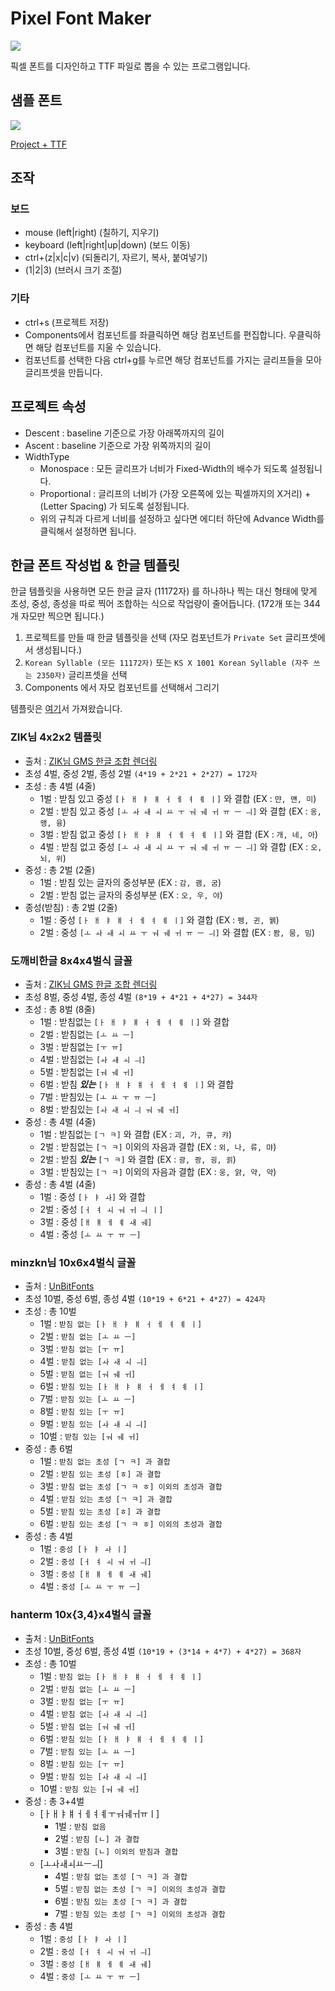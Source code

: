 # Pixel Font Maker
![](.github/screenshot.PNG)

픽셀 폰트를 디자인하고 TTF 파일로 뽑을 수 있는 프로그램입니다.

## 샘플 폰트
![](.github/sample.png)

[Project + TTF](https://blog.naver.com/exqt_/222480693731)

## 조작
### 보드
- mouse (left|right) (칠하기, 지우기)
- keyboard (left|right|up|down) (보드 이동)
- ctrl+(z|x|c|v) (되돌리기, 자르기, 복사, 붙여넣기)
- (1|2|3) (브러시 크기 조절)
### 기타
- ctrl+s (프로젝트 저장)
- Components에서 컴포넌트를 좌클릭하면 해당 컴포넌트를 편집합니다. 우클릭하면 해당 컴포넌트를 지울 수 있습니다.
- 컴포넌트를 선택한 다음 ctrl+g를 누르면 해당 컴포넌트를 가지는 글리프들을 모아 글리프셋을 만듭니다.

## 프로젝트 속성
- Descent : baseline 기준으로 가장 아래쪽까지의 길이
- Ascent : baseline 기준으로 가장 위쪽까지의 길이
- WidthType
  - Monospace : 모든 글리프가 너비가 Fixed-Width의 배수가 되도록 설정됩니다.
  - Proportional : 글리프의 너비가 (가장 오른쪽에 있는 픽셀까지의 X거리) + (Letter Spacing) 가 되도록 설정됩니다.
  - 위의 규칙과 다르게 너비를 설정하고 싶다면 에디터 하단에 Advance Width를 클릭해서 설정하면 됩니다.

## 한글 폰트 작성법 & 한글 템플릿
한글 템플릿을 사용하면 모든 한글 글자 (11172자) 를 하나하나 찍는 대신 형태에 맞게 초성, 중성, 종성을 따로 찍어 조합하는 식으로 작업량이 줄어듭니다. (172개 또는 344개 자모만 찍으면 됩니다.)

1. 프로젝트를 만들 때 한글 템플릿을 선택 (자모 컴포넌트가 `Private Set` 글리프셋에서 생성됩니다.)
2. `Korean Syllable (모든 11172자)` 또는 `KS X 1001 Korean Syllable (자주 쓰는 2350자)` 글리프셋을 선택
3. Components 에서 자모 컴포넌트를 선택해서 그리기

템플릿은 [여기](https://github.com/TandyRum1024/hangul-johab-render-gms#%EA%B8%80%EA%BC%B4-%EA%B4%80%EB%A0%A8)서 가져왔습니다.

### ZIK님 4x2x2 템플릿
- 출처 : [ZIK님 GMS 한글 조합 렌더링](https://github.com/TandyRum1024/hangul-johab-render-gms#%EA%B8%80%EA%BC%B4-%EA%B4%80%EB%A0%A8)
- 초성 4벌, 중성 2벌, 종성 2벌 `(4*19 + 2*21 + 2*27) = 172자`
- 초성 : 총 4벌 (4줄)
    - 1벌 : 받침 있고 중성 `[ㅏ ㅐ ㅑ ㅒ ㅓ ㅔ ㅕ ㅖ ㅣ]` 와 결합 (EX : `먄, 먠, 미`)
    - 2벌 : 받침 있고 중성 `[ㅗ ㅘ ㅙ ㅚ ㅛ ㅜ ㅝ ㅞ ㅟ ㅠ ㅡ ㅢ]` 와 결합 (EX : `옹, 왱, 융`)
    - 3벌 : 받침 없고 중성 `[ㅏ ㅐ ㅑ ㅒ ㅓ ㅔ ㅕ ㅖ ㅣ]` 와 결합 (EX : `개, 네, 아`)
    - 4벌 : 받침 없고 중성 `[ㅗ ㅘ ㅙ ㅚ ㅛ ㅜ ㅝ ㅞ ㅟ ㅠ ㅡ ㅢ]` 와 결합 (EX : `오, 뇌, 위`)
- 중성 : 총 2벌 (2줄)
    - 1벌 : 받침 있는 글자의 중성부분 (EX : `감, 괨, 굼`)
    - 2벌 : 받침 없는 글자의 중성부분 (EX : `오, 우, 야`)
- 종성(받침) : 총 2벌 (2줄)
    - 1벌 : 중성 `[ㅏ ㅐ ㅑ ㅒ ㅓ ㅔ ㅕ ㅖ ㅣ]` 와 결합 (EX : `펭, 귄, 웱`)
    - 2벌 : 중성 `[ㅗ ㅘ ㅙ ㅚ ㅛ ㅜ ㅝ ㅞ ㅟ ㅠ ㅡ ㅢ]` 와 결합 (EX : `뫔, 뭄, 밈`)

### 도깨비한글 8x4x4벌식 글꼴
- 출처 : [ZIK님 GMS 한글 조합 렌더링](https://github.com/TandyRum1024/hangul-johab-render-gms#%EA%B8%80%EA%BC%B4-%EA%B4%80%EB%A0%A8)
- 초성 8벌, 중성 4벌, 종성 4벌 `(8*19 + 4*21 + 4*27) = 344자`
- 초성 : 총 8벌 (8줄)
    - 1벌 : 받침없는 `[ㅏ ㅐ ㅑ ㅒ ㅓ ㅔ ㅕ ㅖ ㅣ]` 와 결합
    - 2벌 : 받침없는 `[ㅗ ㅛ ㅡ]`
    - 3벌 : 받침없는 `[ㅜ ㅠ]`
    - 4벌 : 받침없는 `[ㅘ ㅙ ㅚ ㅢ]`
    - 5벌 : 받침없는 `[ㅝ ㅞ ㅟ]`
    - 6벌 : 받침 ***있는*** `[ㅏ ㅐ ㅑ ㅒ ㅓ ㅔ ㅕ ㅖ ㅣ]` 와 결합
    - 7벌 : 받침있는 `[ㅗ ㅛ ㅜ ㅠ ㅡ]`
    - 8벌 : 받침있는 `[ㅘ ㅙ ㅚ ㅢ ㅝ ㅞ ㅟ]`
- 중성 : 총 4벌 (4줄)
    - 1벌 : 받침없는 `[ㄱ ㅋ]` 와 결합 (EX : `괴, 가, 큐, 캬`)
    - 2벌 : 받침없는 `[ㄱ ㅋ]` 이외의 자음과 결합 (EX : `외, 나, 류, 먀`)
    - 2벌 : 받침 ***있는*** `[ㄱ ㅋ]` 와 결합 (EX : `광, 쾅, 굉, 괽`)
    - 3벌 : 받침있는 `[ㄱ ㅋ]` 이외의 자음과 결합 (EX : `웅, 얅, 약, 약`)
- 종성 : 총 4벌 (4줄)
    - 1벌 : 중성 `[ㅏ ㅑ ㅘ]` 와 결합
    - 2벌 : 중성 `[ㅓ ㅕ ㅚ ㅝ ㅟ ㅢ ㅣ]`
    - 3벌 : 중성 `[ㅐ ㅒ ㅔ ㅖ ㅙ ㅞ]`
    - 4벌 : 중성 `[ㅗ ㅛ ㅜ ㅠ ㅡ]`

### minzkn님 10x6x4벌식 글꼴
- 출처 : [UnBitFonts](https://sites.google.com/site/unbitfonts/composite)
- 초성 10벌, 중성 6벌, 종성 4벌 `(10*19 + 6*21 + 4*27) = 424자`
- 초성 : 총 10벌
    - 1벌 : `받침 없는 [ㅏ ㅐ ㅑ ㅒ ㅓ ㅔ ㅕ ㅖ ㅣ]`
    - 2벌 : `받침 없는 [ㅗ ㅛ ㅡ]`
    - 3벌 : `받침 없는 [ㅜ ㅠ]`
    - 4벌 : `받침 없는 [ㅘ ㅙ ㅚ ㅢ]`
    - 5벌 : `받침 없는 [ㅝ ㅞ ㅟ]`
    - 6벌 : `받침 있는 [ㅏ ㅐ ㅑ ㅒ ㅓ ㅔ ㅕ ㅖ ㅣ]`
    - 7벌 : `받침 있는 [ㅗ ㅛ ㅡ]`
    - 8벌 : `받침 있는 [ㅜ ㅠ]`
    - 9벌 : `받침 있는 [ㅘ ㅙ ㅚ ㅢ]`
    - 10벌 : `받침 있는 [ㅝ ㅞ ㅟ]`
- 중성 : 총 6벌
    - 1벌 : `받침 없는 초성 [ㄱ ㅋ] 과 결합 `
    - 2벌 : `받침 있는 초성 [ㅎ] 과 결합 `
    - 3벌 : `받침 없는 초성 [ㄱ ㅋ ㅎ] 이외의 초성과 결합 `
    - 4벌 : `받침 있는 초성 [ㄱ ㅋ] 과 결합 `
    - 5벌 : `받침 있는 초성 [ㅎ] 과 결합`
    - 6벌 : `받침 있는 초성 [ㄱ ㅋ ㅎ] 이외의 초성과 결합`
- 종성 : 총 4벌
    - 1벌 : `중성 [ㅏ ㅑ ㅘ ㅣ]`
    - 2벌 : `중성 [ㅓ ㅕ ㅚ ㅝ ㅟ ㅢ]`
    - 3벌 : `중성 [ㅐ ㅒ ㅔ ㅖ ㅙ ㅞ]`
    - 4벌 : `중성 [ㅗ ㅛ ㅜ ㅠ ㅡ]`

### hanterm 10x{3,4}x4벌식 글꼴
- 출처 : [UnBitFonts](https://sites.google.com/site/unbitfonts/composite)
- 초성 10벌, 중성 6벌, 종성 4벌 `(10*19 + (3*14 + 4*7) + 4*27) = 368자`
- 초성 : 총 10벌
    - 1벌 : `받침 없는 [ㅏ ㅐ ㅑ ㅒ ㅓ ㅔ ㅕ ㅖ ㅣ]`
    - 2벌 : `받침 없는 [ㅗ ㅛ ㅡ]`
    - 3벌 : `받침 없는 [ㅜ ㅠ]`
    - 4벌 : `받침 없는 [ㅘ ㅙ ㅚ ㅢ]`
    - 5벌 : `받침 없는 [ㅝ ㅞ ㅟ]`
    - 6벌 : `받침 있는 [ㅏ ㅐ ㅑ ㅒ ㅓ ㅔ ㅕ ㅖ ㅣ]`
    - 7벌 : `받침 있는 [ㅗ ㅛ ㅡ]`
    - 8벌 : `받침 있는 [ㅜ ㅠ]`
    - 9벌 : `받침 있는 [ㅘ ㅙ ㅚ ㅢ]`
    - 10벌 : `받침 있는 [ㅝ ㅞ ㅟ]`
- 중성 : 총 3+4벌
    - [ㅏㅐㅑㅒㅓㅔㅕㅖㅜㅝㅞㅟㅠㅣ]
        - 1벌 : `받침 없음`
        - 2벌 : `받침 [ㄴ] 과 결합`
        - 3벌 : `받침 [ㄴ] 이외의 받침과 결합`
    - [ㅗㅘㅙㅚㅛㅡㅢ]
        - 4벌 : `받침 없는 초성 [ㄱ ㅋ] 과 결합`
        - 5벌 : `받침 없는 초성 [ㄱ ㅋ] 이외의 초성과 결합`
        - 6벌 : `받침 있는 초성 [ㄱ ㅋ] 과 결합`
        - 7벌 : `받침 있는 초성 [ㄱ ㅋ] 이외의 초성과 결합`
- 종성 : 총 4벌
    - 1벌 : `중성 [ㅏ ㅑ ㅘ ㅣ]`
    - 2벌 : `중성 [ㅓ ㅕ ㅚ ㅝ ㅟ ㅢ]`
    - 3벌 : `중성 [ㅐ ㅒ ㅔ ㅖ ㅙ ㅞ]`
    - 4벌 : `중성 [ㅗ ㅛ ㅜ ㅠ ㅡ]`
